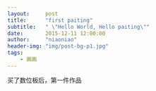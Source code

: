 ```yaml
---
layout:     post
title:      "first paiting"
subtitle:   " \"Hello World, Hello paiting\""
date:       2015-12-11 12:00:00
author:     "niaoniao"
header-img: "img/post-bg-p1.jpg"
tags:
    - 画画
---
```


买了数位板后，第一件作品